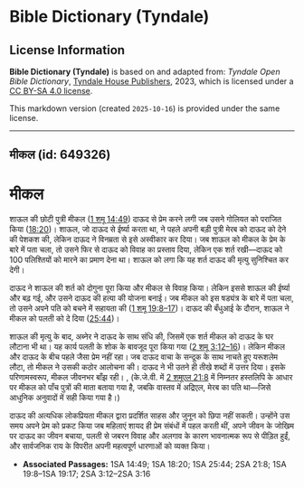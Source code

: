 # Bible Dictionary (Tyndale)

## License Information

**Bible Dictionary (Tyndale)** is based on and adapted from: _Tyndale Open Bible Dictionary_, [Tyndale House Publishers](https://tyndaleopenresources.com/), 2023, which is licensed under a [CC BY-SA 4.0 license](https://creativecommons.org/licenses/by-sa/4.0/legalcode.en).

This markdown version (created `2025-10-16`) is provided under the same license.



--------------------------------

## मीकल (id: 649326)

मीकल
====

शाऊल की छोटी पुत्री मीकल ([1 शमू 14:49](https://ref.ly/1Sam14:49)) दाऊद से प्रेम करने लगी जब उसने गोलियत को पराजित किया ([18:20](https://ref.ly/1Sam18:20))। शाऊल, जो दाऊद से ईर्ष्या करता था, ने पहले अपनी बड़ी पुत्री मेरब को दाऊद को देने की पेशकश की, लेकिन दाऊद ने विनम्रता से इसे अस्वीकार कर दिया। जब शाऊल को मीकल के प्रेम के बारे में पता चला, तो उसने फिर से दाऊद को विवाह का प्रस्ताव दिया, लेकिन एक शर्त रखी—दाऊद को 100 पलिश्तियों को मारने का प्रमाण देना था। शाऊल को लगा कि यह शर्त दाऊद की मृत्यु सुनिश्चित कर देगी।

दाऊद ने शाऊल की शर्त को दोगुना पूरा किया और मीकल से विवाह किया। लेकिन इससे शाऊल की ईर्ष्या और बढ़ गई, और उसने दाऊद की हत्या की योजना बनाई। जब मीकल को इस षड्यंत्र के बारे में पता चला, तो उसने अपने पति को बचने में सहायता की ([1 शमू 19:8–17](https://ref.ly/1Sam19:8-1Sam19:17))। दाऊद की बँधुआई के दौरान, शाऊल ने मीकल को पलती को दे दिया ([25:44](https://ref.ly/1Sam25:44))।

शाऊल की मृत्यु के बाद, अब्नेर ने दाऊद के साथ संधि की, जिसमें एक शर्त मीकल को दाऊद के घर लौटाना भी था। यह कार्य पलती के शोक के बावजूद पूरा किया गया ([2 शमू 3:12–16](https://ref.ly/2Sam3:12-2Sam3:16))। लेकिन मीकल और दाऊद के बीच पहले जैसा प्रेम नहीं रहा। जब दाऊद वाचा के सन्दूक के साथ नाचते हुए यरूशलेम लौटा, तो मीकल ने उसकी कठोर आलोचना की। दाऊद ने भी उतने ही तीखे शब्दों में उत्तर दिया। इसके परिणामस्वरूप, मीकल जीवनभर बाँझ रही। , (के.जे.वी. में [2 शमूएल 21:8](https://ref.ly/2Sam21:8) में निम्नतर हस्तलिपि के आधार पर मीकल को पाँच पुत्रों की माता बताया गया है, जबकि वास्तव में अद्रिएल, मेरब का पति था—जिसे आधुनिक अनुवादों में सही किया गया है।)

दाऊद की अत्यधिक लोकप्रियता मीकल द्वारा प्रदर्शित साहस और जुनून को छिपा नहीं सकती। उन्होंने उस समय अपने प्रेम को प्रकट किया जब महिलाएं शायद ही प्रेम संबंधों में पहल करती थीं, अपने जीवन के जोखिम पर दाऊद का जीवन बचाया, पलती से जबरन विवाह और अलगाव के कारण भावनात्मक रूप से पीड़ित हुईं, और सार्वजनिक राय के विपरीत अपनी महत्वपूर्ण धारणाओं को व्यक्त किया।

* **Associated Passages:** 1SA 14:49; 1SA 18:20; 1SA 25:44; 2SA 21:8; 1SA 19:8–1SA 19:17; 2SA 3:12–2SA 3:16

